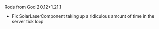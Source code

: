 Rods from God 2.0.12+1.21.1
- Fix SolarLaserComponent taking up a ridiculous amount of time in the server tick loop
